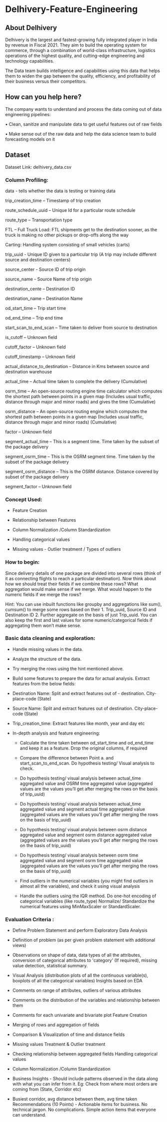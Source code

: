 # Delhivery-Feature-Engineering

## About Delhivery

Delhivery is the largest and fastest-growing fully integrated player in India by revenue in Fiscal 2021. They aim to build the operating system for commerce, through a combination of world-class infrastructure, logistics operations of the highest quality, and cutting-edge engineering and technology capabilities.

The Data team builds intelligence and capabilities using this data that helps them to widen the gap between the quality, efficiency, and profitability of their business versus their competitors.

## How can you help here?

The company wants to understand and process the data coming out of data engineering pipelines:

• Clean, sanitize and manipulate data to get useful features out of raw fields

• Make sense out of the raw data and help the data science team to build forecasting models on it

## Dataset

Dataset Link: delhivery_data.csv


### Column Profiling:

data - tells whether the data is testing or training data

trip_creation_time – Timestamp of trip creation

route_schedule_uuid – Unique Id for a particular route schedule

route_type – Transportation type

FTL – Full Truck Load: FTL shipments get to the destination sooner, as the truck is making no other pickups or drop-offs along the way

Carting: Handling system consisting of small vehicles (carts)

trip_uuid - Unique ID given to a particular trip (A trip may include different source and destination centers)

source_center - Source ID of trip origin

source_name - Source Name of trip origin

destination_cente – Destination ID

destination_name – Destination Name

od_start_time – Trip start time

od_end_time – Trip end time

start_scan_to_end_scan – Time taken to deliver from source to destination

is_cutoff – Unknown field

cutoff_factor – Unknown field

cutoff_timestamp – Unknown field

actual_distance_to_destination – Distance in Kms between source and destination warehouse

actual_time – Actual time taken to complete the delivery (Cumulative)

osrm_time – An open-source routing engine time calculator which computes the shortest path between points in a given map (Includes usual traffic, distance through major and minor roads) and gives the time (Cumulative)

osrm_distance – An open-source routing engine which computes the shortest path between points in a given map (Includes usual traffic, distance through major and minor roads) (Cumulative)

factor – Unknown field

segment_actual_time – This is a segment time. Time taken by the subset of the package delivery

segment_osrm_time – This is the OSRM segment time. Time taken by the subset of the package delivery

segment_osrm_distance – This is the OSRM distance. Distance covered by subset of the package delivery

segment_factor – Unknown field

### Concept Used:

- Feature Creation

- Relationship between Features

- Column Normalization /Column Standardization

- Handling categorical values

- Missing values - Outlier treatment / Types of outliers

### How to begin:

Since delivery details of one package are divided into several rows (think of it as connecting flights to reach a particular destination). Now think about how we should treat their fields if we combine these rows? What aggregation would make sense if we merge. What would happen to the numeric fields if we merge the rows?

Hint: You can use inbuilt functions like groupby and aggregations like sum(), cumsum() to merge some rows based on their 1. Trip_uuid, Source ID and Destination ID 2. Further aggregate on the basis of just Trip_uuid. You can also keep the first and last values for some numeric/categorical fields if aggregating them won’t make sense.

### Basic data cleaning and exploration:

- Handle missing values in the data. 
- Analyze the structure of the data.
- Try merging the rows using the hint mentioned above.
- Build some features to prepare the data for actual analysis. Extract features from the below fields:
- Destination Name: Split and extract features out of - destination. City-place-code (State)
- Source Name: Split and extract features out of destination. City-place-code (State)
- Trip_creation_time: Extract features like month, year and day etc
- In-depth analysis and feature engineering:

  - Calculate the time taken between od_start_time and od_end_time and keep it as a feature. Drop the original columns, if required

  - Compare the difference between Point a. and start_scan_to_end_scan. Do hypothesis testing/ Visual 
analysis to check.

   - Do hypothesis testing/ visual analysis between actual_time aggregated value and OSRM time aggregated value (aggregated values are the values you’ll get after merging the rows on the basis of trip_uuid)

   - Do hypothesis testing/ visual analysis between actual_time aggregated value and segment actual time aggregated value (aggregated values are the values you’ll get after merging the rows on the basis of trip_uuid)

  - Do hypothesis testing/ visual analysis between osrm distance aggregated value and segment osrm distance aggregated value (aggregated values are the values you’ll get after merging the rows on the basis of trip_uuid)

  - Do hypothesis testing/ visual analysis between osrm time aggregated value and segment osrm time aggregated value (aggregated values are the values you’ll get after merging the rows on the basis of trip_uuid)

  - Find outliers in the numerical variables (you might find outliers in almost all the variables), and check it using visual analysis
  
  - Handle the outliers using the IQR method.
Do one-hot encoding of categorical variables (like route_type)
Normalize/ Standardize the numerical features using MinMaxScaler or StandardScaler.



### Evaluation Criteria :

- Define Problem Statement and perform Exploratory Data Analysis 

- Definition of problem (as per given problem statement with additional views)

- Observations on shape of data, data types of all the attributes, conversion of categorical attributes to 'category' (If required), missing value detection, statistical summary.

- Visual Analysis (distribution plots of all the continuous variable(s), boxplots of all the categorical variables)
Insights based on EDA

- Comments on range of attributes, outliers of various attributes

- Comments on the distribution of the variables and relationship between them

- Comments for each univariate and bivariate plot
Feature Creation

- Merging of rows and aggregation of fields

- Comparison & Visualization of time and distance fields

- Missing values Treatment & Outlier treatment

- Checking relationship between aggregated fields
Handling categorical values

- Column Normalization /Column Standardization

- Business Insights - Should include patterns observed in the data along with what you can infer from it. Eg:
Check from where most orders are coming from (State, Corridor etc)

- Busiest corridor, avg distance between them, avg time taken
Recommendations (10 Points) - Actionable items for business. No technical jargon. No complications. Simple action items that everyone can understand.
